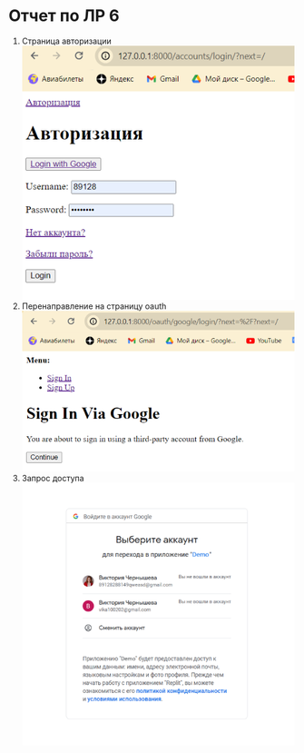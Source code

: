 # Отчет по ЛР 6
1. Страница авторизации  
![Картинка1](img/3-1.png)  
3. Перенаправление на страницу oauth
![Картинка2](img/3-2.png)  
5. Запрос доступа
![Картинка3](img/3-3.png)  
